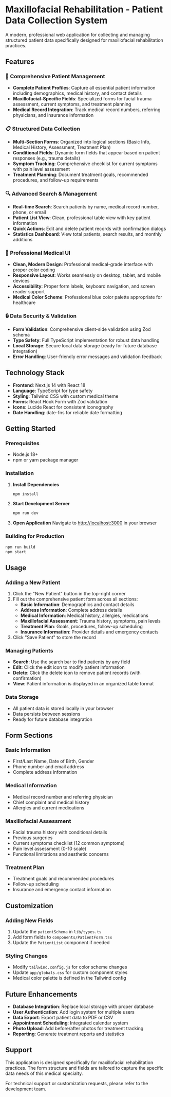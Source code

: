 # Maxillofacial Rehabilitation - Patient Data Collection System

A modern, professional web application for collecting and managing structured patient data specifically designed for maxillofacial rehabilitation practices.

## Features

### 🏥 Comprehensive Patient Management
- **Complete Patient Profiles**: Capture all essential patient information including demographics, medical history, and contact details
- **Maxillofacial-Specific Fields**: Specialized forms for facial trauma assessment, current symptoms, and treatment planning
- **Medical Record Integration**: Track medical record numbers, referring physicians, and insurance information

### 📋 Structured Data Collection
- **Multi-Section Forms**: Organized into logical sections (Basic Info, Medical History, Assessment, Treatment Plan)
- **Conditional Fields**: Dynamic form fields that appear based on patient responses (e.g., trauma details)
- **Symptom Tracking**: Comprehensive checklist for current symptoms with pain level assessment
- **Treatment Planning**: Document treatment goals, recommended procedures, and follow-up requirements

### 🔍 Advanced Search & Management
- **Real-time Search**: Search patients by name, medical record number, phone, or email
- **Patient List View**: Clean, professional table view with key patient information
- **Quick Actions**: Edit and delete patient records with confirmation dialogs
- **Statistics Dashboard**: View total patients, search results, and monthly additions

### 🎨 Professional Medical UI
- **Clean, Modern Design**: Professional medical-grade interface with proper color coding
- **Responsive Layout**: Works seamlessly on desktop, tablet, and mobile devices
- **Accessibility**: Proper form labels, keyboard navigation, and screen reader support
- **Medical Color Scheme**: Professional blue color palette appropriate for healthcare

### 🔒 Data Security & Validation
- **Form Validation**: Comprehensive client-side validation using Zod schema
- **Type Safety**: Full TypeScript implementation for robust data handling
- **Local Storage**: Secure local data storage (ready for future database integration)
- **Error Handling**: User-friendly error messages and validation feedback

## Technology Stack

- **Frontend**: Next.js 14 with React 18
- **Language**: TypeScript for type safety
- **Styling**: Tailwind CSS with custom medical theme
- **Forms**: React Hook Form with Zod validation
- **Icons**: Lucide React for consistent iconography
- **Date Handling**: date-fns for reliable date formatting

## Getting Started

### Prerequisites
- Node.js 18+ 
- npm or yarn package manager

### Installation

1. **Install Dependencies**
   ```bash
   npm install
   ```

2. **Start Development Server**
   ```bash
   npm run dev
   ```

3. **Open Application**
   Navigate to [http://localhost:3000](http://localhost:3000) in your browser

### Building for Production

```bash
npm run build
npm start
```

## Usage

### Adding a New Patient
1. Click the "New Patient" button in the top-right corner
2. Fill out the comprehensive patient form across all sections:
   - **Basic Information**: Demographics and contact details
   - **Address Information**: Complete address details
   - **Medical Information**: Medical history, allergies, medications
   - **Maxillofacial Assessment**: Trauma history, symptoms, pain levels
   - **Treatment Plan**: Goals, procedures, follow-up scheduling
   - **Insurance Information**: Provider details and emergency contacts
3. Click "Save Patient" to store the record

### Managing Patients
- **Search**: Use the search bar to find patients by any field
- **Edit**: Click the edit icon to modify patient information
- **Delete**: Click the delete icon to remove patient records (with confirmation)
- **View**: Patient information is displayed in an organized table format

### Data Storage
- All patient data is stored locally in your browser
- Data persists between sessions
- Ready for future database integration

## Form Sections

### Basic Information
- First/Last Name, Date of Birth, Gender
- Phone number and email address
- Complete address information

### Medical Information
- Medical record number and referring physician
- Chief complaint and medical history
- Allergies and current medications

### Maxillofacial Assessment
- Facial trauma history with conditional details
- Previous surgeries
- Current symptoms checklist (12 common symptoms)
- Pain level assessment (0-10 scale)
- Functional limitations and aesthetic concerns

### Treatment Plan
- Treatment goals and recommended procedures
- Follow-up scheduling
- Insurance and emergency contact information

## Customization

### Adding New Fields
1. Update the `patientSchema` in `lib/types.ts`
2. Add form fields to `components/PatientForm.tsx`
3. Update the `PatientList` component if needed

### Styling Changes
- Modify `tailwind.config.js` for color scheme changes
- Update `app/globals.css` for custom component styles
- Medical color palette is defined in the Tailwind config

## Future Enhancements

- **Database Integration**: Replace local storage with proper database
- **User Authentication**: Add login system for multiple users
- **Data Export**: Export patient data to PDF or CSV
- **Appointment Scheduling**: Integrated calendar system
- **Photo Upload**: Add before/after photos for treatment tracking
- **Reporting**: Generate treatment reports and statistics

## Support

This application is designed specifically for maxillofacial rehabilitation practices. The form structure and fields are tailored to capture the specific data needs of this medical specialty.

For technical support or customization requests, please refer to the development team.
